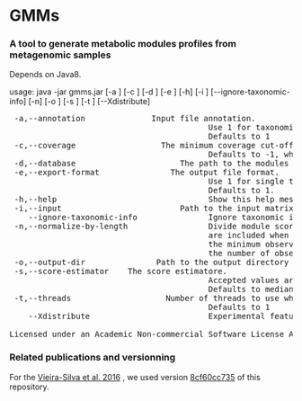 # GMMs
### A tool to generate metabolic modules profiles from metagenomic samples

Depends on Java8.

usage: java -jar gmms.jar  [-a <ANNOTATION>] [-c <COVERAGE>] [-d <FILE>] [-e <FORMAT>] [-h] [-i <PATH>] [--ignore-taxonomic-info] [-n] [-o <DIRECTORY>] [-s <SCORE-ESTIMATOR>] [-t <THREADS>] [--Xdistribute]

<pre>
 -a,--annotation <ANNOTATION>             Input file annotation.
                                          Use 1 for taxonomic annotation followed by orthologs files or 2 for orthologs only.
                                          Defaults to 1
 -c,--coverage <COVERAGE>                 The minimum coverage cut-off to accept a module [0.0 to 1.0].
                                          Defaults to -1, where the coverage is learned from the coverage distribution of all modules
 -d,--database <FILE>                     The path to the modules database
 -e,--export-format <FORMAT>              The output file format.
                                          Use 1 for single tab separated files containing module id, abundance and coverage. Use 2 for an abundance and a coverage matrices.
                                          Defaults to 1.
 -h,--help                                Show this help message and exit
 -i,--input <PATH>                        Path to the input matrix or input directory with one file per sample
    --ignore-taxonomic-info               Ignore taxonomic info from input file and infer modules for the whole metagenome instead
 -n,--normalize-by-length                 Divide module score by its length. When combined with a median estimator, missing reactions (score = 0 )
                                          are included when estimating the median. If the estimated score equals zero then it is replaced by
                                          the minimum observed reaction score. If this option is specified, score calculation is based only on
                                          the number of observed reactions
 -o,--output-dir <DIRECTORY>              Path to the output directory
 -s,--score-estimator <SCORE-ESTIMATOR>   The score estimatore.
                                          Accepted values are [median|average].
                                          Defaults to median
 -t,--threads <THREADS>                   Number of threads to use when mapping the modules.
                                          Defaults to 1
    --Xdistribute                         Experimental feature - When an ortholog is shared, distribute its abundance by the count of sharing modules.

Licensed under an Academic Non-commercial Software License Agreement, https://github.com/raeslab/GMMs/blob/master/LICENSE
</pre>

### Related publications and versionning
For the [Vieira-Silva et al. 2016](https://www.nature.com/articles/nmicrobiol201688) , we used version [8cf60cc735](../../tree/8cf60cc735034f8849f888103e6bfb98d30c9fe4) of this repository.
